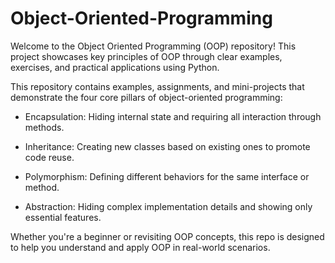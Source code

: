 # Object-Oriented-Programming

Welcome to the Object Oriented Programming (OOP) repository! This project showcases key principles of OOP through clear examples, exercises, and practical applications using Python.

This repository contains examples, assignments, and mini-projects that demonstrate the four core pillars of object-oriented programming:

* Encapsulation:
        Hiding internal state and requiring all interaction through methods.

* Inheritance:
        Creating new classes based on existing ones to promote code reuse.

* Polymorphism:
        Defining different behaviors for the same interface or method.

* Abstraction:
        Hiding complex implementation details and showing only essential features.

Whether you're a beginner or revisiting OOP concepts, this repo is designed to help you understand and apply OOP in real-world scenarios.
